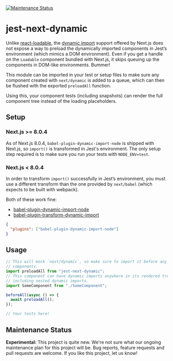 [![Maintenance Status][maintenance-image]](#maintenance-status)

# jest-next-dynamic

Unlike [react-loadable](https://github.com/jamiebuilds/react-loadable), the
[dynamic import](https://github.com/zeit/next.js#dynamic-import) support
offered by Next.js does not expose a way to preload the dynamically imported
components in Jest’s environment (which mimics a DOM environment). Even if you
get a handle on the `Loadable` component bundled with Next.js, it skips queuing
up the components in DOM-like environments. Bummer!

This module can be imported in your test or setup files to make sure any
component created with `next/dynamic` is added to a queue, which can then be
flushed with the exported `preloadAll` function.

Using this, your component tests (including snapshots) can render the full
component tree instead of the loading placeholders.

## Setup

### Next.js >= 8.0.4
As of Next.js 8.0.4, `babel-plugin-dynamic-import-node` is shipped with Next.js, so `import()` is transformed in Jest's environment. The only setup step required is to make sure you run your tests with `NODE_ENV=test`. 

### Next.js < 8.0.4
In order to transform `import()` successfully in Jest’s environment, you must
use a different transform than the one provided by `next/babel` (which expects
to be built with webpack).

Both of these work fine:

- [babel-plugin-dynamic-import-node](https://www.npmjs.com/package/babel-plugin-dynamic-import-node)
- [babel-plugin-transform-dynamic-import](https://www.npmjs.com/package/babel-plugin-transform-dynamic-import)

```json
{
  "plugins": ["babel-plugin-dynamic-import-node"]
}
```

## Usage

```js
// This will mock `next/dynamic`, so make sure to import it before any of your
// components.
import preloadAll from "jest-next-dynamic";
// This component can have dynamic imports anywhere in its rendered tree,
// including nested dynamic imports.
import SomeComponent from "./SomeComponent";

beforeAll(async () => {
  await preloadAll();
});

// Your tests here!
```
## Maintenance Status

**Experimental:** This project is quite new. We're not sure what our ongoing maintenance plan for this project will be. Bug reports, feature requests and pull requests are welcome. If you like this project, let us know!

[maintenance-image]: https://img.shields.io/badge/maintenance-experimental-blueviolet.svg

